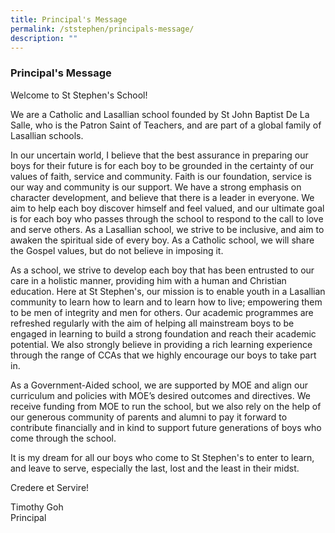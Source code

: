 ```yaml
---
title: Principal's Message
permalink: /ststephen/principals-message/
description: ""
---
```

### Principal's Message

Welcome to St Stephen's School!

  

We are a Catholic and Lasallian school founded by St John Baptist De La Salle, who is the Patron Saint of Teachers, and are part of a global family of Lasallian schools.

  

In our uncertain world, I believe that the best assurance in preparing our boys for their future is for each boy to be grounded in the certainty of our values of faith, service and community. Faith is our foundation, service is our way and community is our support. We have a strong emphasis on character development, and believe that there is a leader in everyone. We aim to help each boy discover himself and feel valued, and our ultimate goal is for each boy who passes through the school to respond to the call to love and serve others. As a Lasallian school, we strive to be inclusive, and aim to awaken the spiritual side of every boy. As a Catholic school, we will share the Gospel values, but do not believe in imposing it.

  

As a school, we strive to develop each boy that has been entrusted to our care in a holistic manner, providing him with a human and Christian education. Here at St Stephen's, our mission is to enable youth in a Lasallian community to learn how to learn and to learn how to live; empowering them to be men of integrity and men for others. Our academic programmes are refreshed regularly with the aim of helping all mainstream boys to be engaged in learning to build a strong foundation and reach their academic potential. We also strongly believe in providing a rich learning experience through the range of CCAs that we highly encourage our boys to take part in.

  

As a Government-Aided school, we are supported by MOE and align our curriculum and policies with MOE’s desired outcomes and directives. We receive funding from MOE to run the school, but we also rely on the help of our generous community of parents and alumni to pay it forward to contribute financially and in kind to support future generations of boys who come through the school.

  

It is my dream for all our boys who come to St Stephen's to enter to learn, and leave to serve, especially the last, lost and the least in their midst.

  

Credere et Servire!

  

Timothy Goh<br>
Principal